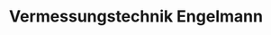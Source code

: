---
title: "Vermessungstechnik Engelmann"
url: /wilsdruff/vermessungstechnik-engelmann/
shop: Allgemein
---
